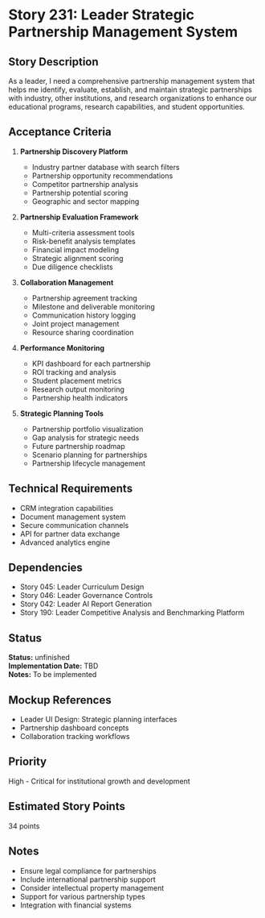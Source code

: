 # Story 231: Leader Strategic Partnership Management System

## Story Description
As a leader, I need a comprehensive partnership management system that helps me identify, evaluate, establish, and maintain strategic partnerships with industry, other institutions, and research organizations to enhance our educational programs, research capabilities, and student opportunities.

## Acceptance Criteria
1. **Partnership Discovery Platform**
   - Industry partner database with search filters
   - Partnership opportunity recommendations
   - Competitor partnership analysis
   - Partnership potential scoring
   - Geographic and sector mapping

2. **Partnership Evaluation Framework**
   - Multi-criteria assessment tools
   - Risk-benefit analysis templates
   - Financial impact modeling
   - Strategic alignment scoring
   - Due diligence checklists

3. **Collaboration Management**
   - Partnership agreement tracking
   - Milestone and deliverable monitoring
   - Communication history logging
   - Joint project management
   - Resource sharing coordination

4. **Performance Monitoring**
   - KPI dashboard for each partnership
   - ROI tracking and analysis
   - Student placement metrics
   - Research output monitoring
   - Partnership health indicators

5. **Strategic Planning Tools**
   - Partnership portfolio visualization
   - Gap analysis for strategic needs
   - Future partnership roadmap
   - Scenario planning for partnerships
   - Partnership lifecycle management

## Technical Requirements
- CRM integration capabilities
- Document management system
- Secure communication channels
- API for partner data exchange
- Advanced analytics engine

## Dependencies
- Story 045: Leader Curriculum Design
- Story 046: Leader Governance Controls
- Story 042: Leader AI Report Generation
- Story 190: Leader Competitive Analysis and Benchmarking Platform


## Status
**Status:** unfinished  
**Implementation Date:** TBD  
**Notes:** To be implemented
## Mockup References
- Leader UI Design: Strategic planning interfaces
- Partnership dashboard concepts
- Collaboration tracking workflows

## Priority
High - Critical for institutional growth and development

## Estimated Story Points
34 points

## Notes
- Ensure legal compliance for partnerships
- Include international partnership support
- Consider intellectual property management
- Support for various partnership types
- Integration with financial systems